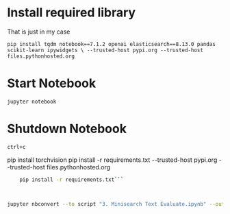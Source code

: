 # Install required library 

That is just in my case 

`pip install tqdm notebook==7.1.2 openai elasticsearch==8.13.0 pandas scikit-learn ipywidgets \
    --trusted-host pypi.org --trusted-host files.pythonhosted.org`

# Start Notebook 

`jupyter notebook`

# Shutdown Notebook
`ctrl+c`

pip install torchvision 
pip install -r requirements.txt --trusted-host pypi.org --trusted-host files.pythonhosted.org

```bash
    pip install -r requirements.txt```



jupyter nbconvert --to script "3. Minisearch Text Evaluate.ipynb" --output-dir="../scripts"